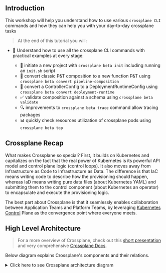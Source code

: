 ## Introduction

This workshop will help you understand how to use various `crossplane CLI`
commands and how they can help you with your day-to-day crossplane tasks

> At the end of this tutorial you will:

- 🦉 Understand how to use all the crossplane CLI commands with practical
  examples at every stage:

  - 🚀 initiate a new project with `crossplane beta init` including running an
    `init.sh` script
  - 🔄 convert classic P&T composition to a new function P&T using `crossplane beta convert pipeline-composition`
  - 🔀 convert a ControllerConfig to a DeploymentRuntimeConfig using `crossplane beta convert deployment-runtime`
  - ✅ validate composition against a schema using `crossplane beta validate`
  - 🔍 improvements to `crossplane beta trace` command allow tracing packages
  - 📊 quickly check resources utilization of crossplane pods using `crossplane beta top`

## Crossplane Recap

What makes Crossplane so special? First, it builds on Kubernetes and capitalizes
on the fact that the real power of Kubernetes is its powerful API model and
control plane logic (control loops). It also moves away from Infrastructure as
Code to Infrastructure as Data. The difference is that IaC means writing code to
describe how the provisioning should happen, whereas IaD means writing pure data
files (about Kubernetes YAML) and submitting them to the control
component (about Kubernetes an operator) to encapsulate and execute the
provisioning logic.

The best part about Crossplane is that it seamlessly enables collaboration
between Application Teams and Platform Teams, by leveraging
[Kubernetes Control](https://containerjournal.com/kubeconcnc/kubernetes-true-superpower-is-its-control-plane/)
Plane as the convergence point where everyone meets.

## High Level Architecture

> For a more overview of Crossplane, check out this
> [short presentation](https://slides.com/decoder/crossplane) and very
> comprehensive [Crossplane Docs](https://crossplane.io/docs/v1.6/).

Below diagram explains Crossplane's components and their relations.

<details>
    <summary>Click here to see Crossplane architecture diagram</summary>

![crossplane-components](http://www.plantuml.com/plantuml/proxy?cache=yes&src=https://raw.githubusercontent.com/Piotr1215/crossplane-demo/master/diagrams/crossplane-components.puml&fmt=png)

</details>
